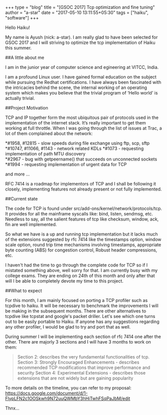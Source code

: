 +++
type = "blog"
title = "[GSOC 2017] Tcp optimization and fine tuning"
author = "a-star"
date = "2017-05-10 13:11:55+05:30"
tags = ["haiku", "software"]
+++

Hello Haiku!

My name is Ayush (nick: a-star). I am really glad to have been selected for GSOC 2017 and I will striving to optimize the tcp implementation of Haiku this summer.

##A little about me

I am in the junior year of computer science and egineering at VITCC, India.

I am a profound Linux user. I have gained formal education on the subject while pursuing the Redhat certifications. I have always been fascinated with the intricacies behind the scene, the internal working of an operating system which makes you believe that the trivial program of ‘Hello world’ is actually trivial.

##Project Motivation

TCP and IP together form the most ubiquitous pair of protocols used in the implementation of the internet stack. It’s really important to get them working at full throttle. When I was going through the list of issues at Trac, a lot of them complained about the network:

*#1958, #12815 - slow speeds during file exchange using ftp, scp, sftp 
*#10747, #11066, #1143 - network related KDLs 
*#1073 - requesting implementation of path MTU discovery  
*#2967 - bug with getpeername() that succeeds on unconnected sockets  
*#1994 - requesting implementation of urgent data for TCP  

and more ...

RFC 7414 is a roadmap for implementors of TCP and I shall be following it closely, implementing features not already present or not fully implemented.

##Current state

The code for TCP is found under src/add-ons/kernel/network/protocols/tcp. It provides for all the mainframe syscalls like: bind, listen, sendmsg, etc. Needless to say, all the salient features of tcp like checksum, window, ack, fin are well implemented.

So what we have is a up and running tcp implementation but it lacks much of the extensions suggested by rfc 7414 like the timestamps option, window scale option, round trip time mechanisms involving timestamps, appropriate byte counting (ABS) for congestion control, Robust header compressions, etc.

I haven't had the time to go through the complete code for TCP so if I mistated something above, well sorry for that. I am currently busy with my college exams. They are ending on 24th of this month and only after that will I be able to completely devote my time to this project.

##What to expect

For this month, I am mainly focused on porting a TCP profiler such as tcpdive to haiku. It will be necessary to benchmark the improvements I will be making in the subsequent months. There are other alternatives to tcpdive like tcpstat and google's packet driller. Let's see which one turns out to be easily portable to Haiku. If anyone has any suggestions regarding any other profiler, I would be glad to try and port that as well.

During summer I will be implementing each section of rfc 7414 one after the other. There are majorly 3 sections and I will have 3 months to work on them:

>Section 2: describes the very fundamental functionalities of tcp. 
>Section 3: Strongly Encouraged Enhancements - describes recommended TCP modifications that improve performance and security 
>Section 4: Experimental Extensions - describes those extensions that are not widely but are gaining popularity 

To more details on the timeline, you can refer to my proposal:
https://docs.google.com/document/d/1-FlypLFN2c1OOSkwh9N72uuQWMbY3hHiTwhFSqPaJbM/edit

Thnx...
